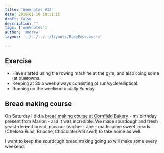 ```yaml
---
title: 'Weeknotes #13'
date: 2019-01-16 10:51:15
draft: false
description: ""
tags: ['weeknotes']
author: 'andrew'
layout: '../../../../layouts/BlogPost.astro'

---
```

Exercise
--------

*   Have started using the rowing machine at the gym, and also doing some lat pulldowns.
*   Keeping at 3x a week always consisting of run/cycle/elliptical.
*   Running on the weekend usually Sunday.

Bread making course
-------------------

On Saturday I did a [bread making course at Cornfield Bakery](https://cornfieldbakery.com/bread-making-courses.html) - my birthday present from Marion - and it was incredible. We made sourdough and fresh yeast-derived bread, plus our teacher - Joe - made some sweet breads (Chelsea Buns, Brioche, Chocolate/PnB swirl) to take home as well.

I want to keep the sourdough bread making going so will make some every weekend.
